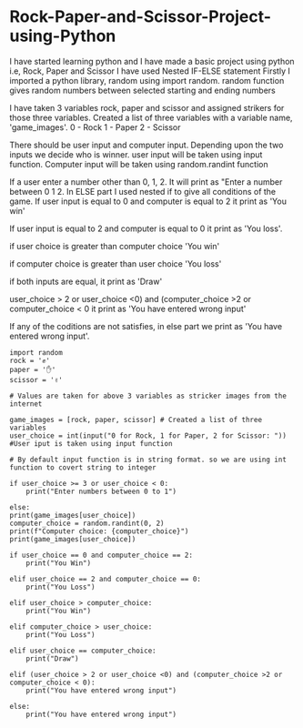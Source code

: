 # Rock-Paper-and-Scissor-Project-using-Python
I have started learning python and I have made a basic project using python i.e, Rock, Paper and Scissor
I have used Nested IF-ELSE statement
Firstly I imported a python library, random using import random.
random function gives random numbers between selected starting and ending numbers

I have taken 3 variables rock, paper and scissor and assigned strikers for those three variables.
Created a list of three variables with a variable name, 'game_images'.
0 - Rock
1 - Paper
2 - Scissor

There should be user input and computer input. Depending upon the two inputs we decide who is winner. 
user input will be taken using input function.
Computer input will be taken using random.randint function

If a user enter a number other than 0, 1, 2. It will print as "Enter a number between 0 1 2.
In ELSE part I used nested if to give all conditions of the game.
If user input is equal to 0 and computer is equal to 2
it print as 'You win'

If user input is equal to 2 and computer is equal to 0
it print as 'You loss'.

if user choice is greater than computer choice
'You win'

if computer choice is greater than user choice
'You loss'

if both inputs are equal,
it print as 'Draw'

user_choice > 2 or user_choice <0) and (computer_choice >2 or computer_choice < 0
it print as 'You have entered wrong input'

If any of the coditions are not satisfies, in else part we print as 'You have entered wrong input'.

    import random 
    rock = '✊'
    paper = '✋'
    scissor = '✌️'
    
    # Values are taken for above 3 variables as stricker images from the internet
    
    game_images = [rock, paper, scissor] # Created a list of three variables
    user_choice = int(input("0 for Rock, 1 for Paper, 2 for Scissor: "))  #User iput is taken using input function
    
    # By default input function is in string format. so we are using int function to covert string to integer
    
    if user_choice >= 3 or user_choice < 0:
        print("Enter numbers between 0 to 1")
    
    else:
    print(game_images[user_choice])
    computer_choice = random.randint(0, 2)
    print(f"Computer choice: {computer_choice}")
    print(game_images[user_choice])
    
    if user_choice == 0 and computer_choice == 2:
        print("You Win")
    
    elif user_choice == 2 and computer_choice == 0:
        print("You Loss")
    
    elif user_choice > computer_choice:
        print("You Win")
    
    elif computer_choice > user_choice:
        print("You Loss")
    
    elif user_choice == computer_choice:
        print("Draw")
    
    elif (user_choice > 2 or user_choice <0) and (computer_choice >2 or computer_choice < 0):
        print("You have entered wrong input")
    
    else:
        print("You have entered wrong input")


 

